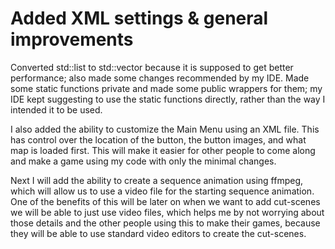 # Added XML settings & general improvements

Converted std::list to std::vector because it is supposed to get better performance; also made some changes recommended by my IDE.
Made some static functions private and made some public wrappers for them; my IDE kept suggesting to use the static functions directly, rather than the way I intended it to be used.

I also added the ability to customize the Main Menu using an XML file.
This has control over the location of the button, the button images, and what map is loaded first.
This will make it easier for other people to come along and make a game using my code with only the minimal changes.

Next I will add the ability to create a sequence animation using ffmpeg, which will allow us to use a video file for the starting sequence animation.
One of the benefits of this will be later on when we want to add cut-scenes we will be able to just use video files, which helps me by not worrying about those details and the other people using this to make their games, because they will be able to use standard video editors to create the cut-scenes.
